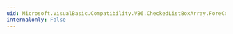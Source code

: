 ```yaml
---
uid: Microsoft.VisualBasic.Compatibility.VB6.CheckedListBoxArray.ForeColorChanged
internalonly: False
---
```

